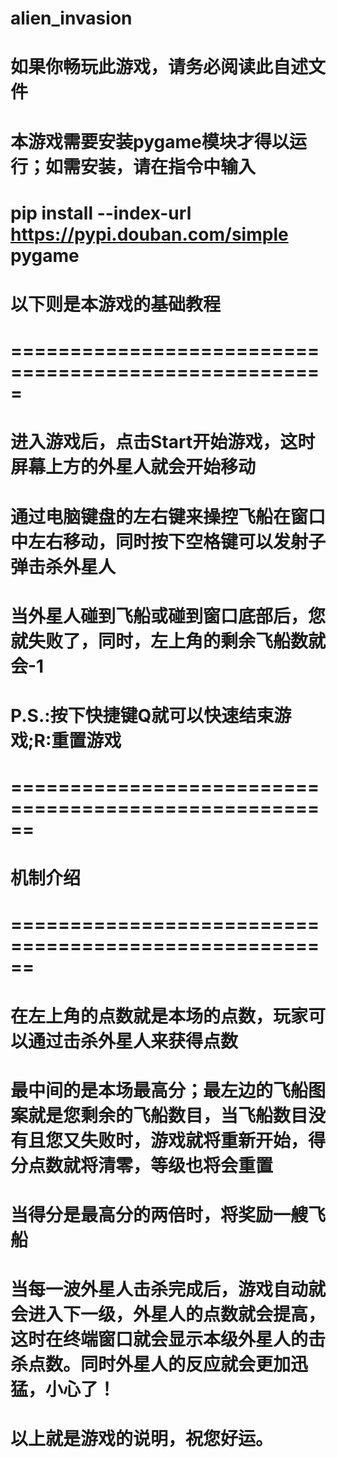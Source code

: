# alien_invasion
# 如果你畅玩此游戏，请务必阅读此自述文件
# 本游戏需要安装pygame模块才得以运行；如需安装，请在指令中输入
# pip install --index-url https://pypi.douban.com/simple pygame
# 以下则是本游戏的基础教程
# =====================================================
# 
# 进入游戏后，点击Start开始游戏，这时屏幕上方的外星人就会开始移动
# 通过电脑键盘的左右键来操控飞船在窗口中左右移动，同时按下空格键可以发射子弹击杀外星人
# 当外星人碰到飞船或碰到窗口底部后，您就失败了，同时，左上角的剩余飞船数就会-1
# P.S.:按下快捷键Q就可以快速结束游戏;R:重置游戏
# ======================================================
# 机制介绍
# 
# ======================================================
# 在左上角的点数就是本场的点数，玩家可以通过击杀外星人来获得点数
# 最中间的是本场最高分；最左边的飞船图案就是您剩余的飞船数目，当飞船数目没有且您又失败时，游戏就将重新开始，得分点数就将清零，等级也将会重置
# 当得分是最高分的两倍时，将奖励一艘飞船
# 当每一波外星人击杀完成后，游戏自动就会进入下一级，外星人的点数就会提高，这时在终端窗口就会显示本级外星人的击杀点数。同时外星人的反应就会更加迅猛，小心了！
# 
# 以上就是游戏的说明，祝您好运。